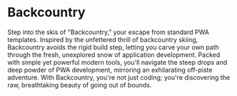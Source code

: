 # Backcountry

Step into the skis of "Backcountry," your escape from standard PWA templates. Inspired by the unfettered thrill of backcountry skiing, Backcountry avoids the rigid build step, letting you carve your own path through the fresh, unexplored snow of application development. Packed with simple yet powerful modern tools, you'll navigate the steep drops and deep powder of PWA development, mirroring an exhilarating off-piste adventure. With Backcountry, you're not just coding; you're discovering the raw, breathtaking beauty of going out of bounds.
